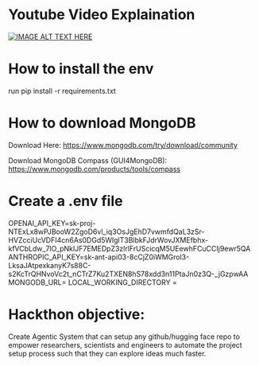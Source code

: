 # Youtube Video Explaination


[![IMAGE ALT TEXT HERE](https://img.youtube.com/vi/J7OVgkGcQ-8/0.jpg)](https://www.youtube.com/watch?v=J7OVgkGcQ-8)
# How to install the env
run pip install -r requirements.txt   


# How to download MongoDB  
Download Here: https://www.mongodb.com/try/download/community

Download MongoDB Compass (GUI4MongoDB): https://www.mongodb.com/products/tools/compass

# Create a .env file
OPENAI_API_KEY=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
ANTHROPIC_API_KEY=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
MONGODB_URL=<Ur Mongo db connection url>
LOCAL_WORKING_DIRECTORY = <full path in string format to a empty folder as job folder>


# Hackthon objective:
Create Agentic System that can setup any github/hugging face repo to empower researchers, scientists and engineers to automate the project setup process such that they can explore ideas much faster.
